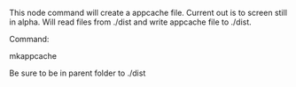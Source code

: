 This node command will create a appcache file. Current out is to screen still in alpha.
Will read files from ./dist and write appcache file to ./dist.

Command:

mkappcache


Be sure to be in parent folder to ./dist
